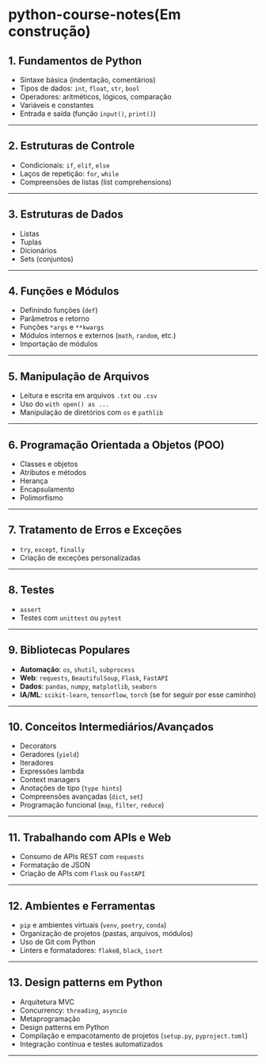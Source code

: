 ﻿# python-course-notes(Em construção)


## **1. Fundamentos de Python**
* Sintaxe básica (indentação, comentários)
* Tipos de dados: `int`, `float`, `str`, `bool`
* Operadores: aritméticos, lógicos, comparação
* Variáveis e constantes
* Entrada e saída (função `input()`, `print()`)

---

## **2. Estruturas de Controle**

* Condicionais: `if`, `elif`, `else`
* Laços de repetição: `for`, `while`
* Compreensões de listas (list comprehensions)

---

## **3. Estruturas de Dados**

* Listas
* Tuplas
* Dicionários
* Sets (conjuntos)

---

## **4. Funções e Módulos**

* Definindo funções (`def`)
* Parâmetros e retorno
* Funções `*args` e `**kwargs`
* Módulos internos e externos (`math`, `random`, etc.)
* Importação de módulos

---

## **5. Manipulação de Arquivos**

* Leitura e escrita em arquivos `.txt` ou `.csv`
* Uso do `with open() as ...`
* Manipulação de diretórios com `os` e `pathlib`

---

## **6. Programação Orientada a Objetos (POO)**

* Classes e objetos
* Atributos e métodos
* Herança
* Encapsulamento
* Polimorfismo

---

## **7. Tratamento de Erros e Exceções**

* `try`, `except`, `finally`
* Criação de exceções personalizadas

---

## **8. Testes**

* `assert`
* Testes com `unittest` ou `pytest`

---

## **9. Bibliotecas Populares**

* **Automação**: `os`, `shutil`, `subprocess`
* **Web**: `requests`, `BeautifulSoup`, `Flask`, `FastAPI`
* **Dados**: `pandas`, `numpy`, `matplotlib`, `seaborn`
* **IA/ML**: `scikit-learn`, `tensorflow`, `torch` (se for seguir por esse caminho)

---

## **10. Conceitos Intermediários/Avançados**

* Decorators
* Geradores (`yield`)
* Iteradores
* Expressões lambda
* Context managers
* Anotações de tipo (`type hints`)
* Compreensões avançadas (`dict`, `set`)
* Programação funcional (`map`, `filter`, `reduce`)

---

## **11. Trabalhando com APIs e Web**

* Consumo de APIs REST com `requests`
* Formatação de JSON
* Criação de APIs com `Flask` ou `FastAPI`

---

## **12. Ambientes e Ferramentas**

* `pip` e ambientes virtuais (`venv`, `poetry`, `conda`)
* Organização de projetos (pastas, arquivos, módulos)
* Uso de Git com Python
* Linters e formatadores: `flake8`, `black`, `isort`

---

## **13. Design patterns em Python**

* Arquitetura MVC
* Concurrency: `threading`, `asyncio`
* Metaprogramação
* Design patterns em Python
* Compilação e empacotamento de projetos (`setup.py`, `pyproject.toml`)
* Integração contínua e testes automatizados

---

